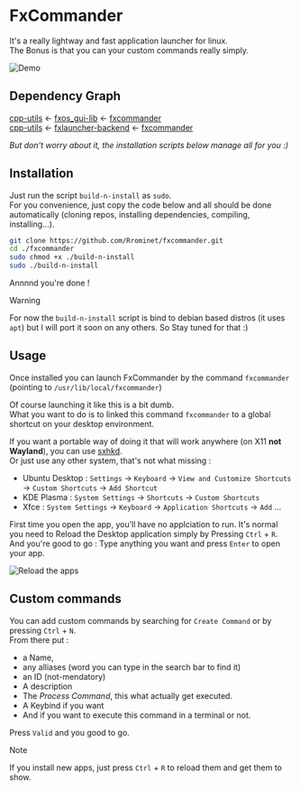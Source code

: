 # FxCommander

It's a really lightway and fast application launcher for linux.  
The Bonus is that you can your custom commands really simply.

![Demo](https://motion-live.com/fxos/data/fxcommander-demo.gif)

## Dependency Graph

[cpp-utils](https://github.com/Rrominet/cpp-utils) <- [fxos_gui-lib](https://github.com/Rrominet/fxos_gui-lib) <- [fxcommander](https://github.com/Rrominet/fxcommander)  
[cpp-utils](https://github.com/Rrominet/cpp-utils) <- [fxlauncher-backend](https://github.com/Rrominet/fxlauncher-backend) <- [fxcommander](https://github.com/Rrominet/fxcommander)

*But don't worry about it, the installation scripts below manage all for you :)*

## Installation

Just run the script `build-n-install` as `sudo`.  
For you convenience, just copy the code below and all should be done automatically (cloning repos, installing dependencies, compiling, installing...).
```bash 
git clone https://github.com/Rrominet/fxcommander.git
cd ./fxcommander
sudo chmod +x ./build-n-install
sudo ./build-n-install
```

Annnnd you're done !
> [!WARNING]
> For now the `build-n-install` script is bind to debian based distros (it uses `apt`) but I will port it soon on any others.
> So Stay tuned for that :)

## Usage

Once installed you can launch FxCommander by the command `fxcommander` (pointing to `/usr/lib/local/fxcommander`)

Of course launching it like this is a bit dumb.  
What you want to do is to linked this command `fxcommander` to a global shortcut on your desktop environment.

If you want a portable way of doing it that will work anywhere (on X11 **not Wayland**), you can use [sxhkd](https://github.com/baskerville/sxhkd).  
Or just use any other system, that's not what missing : 
 - Ubuntu Desktop : `Settings` -> `Keyboard` -> `View and Customize Shortcuts` -> `Custom Shortcuts` -> `Add Shortcut` 
 - KDE Plasma : `System Settings` -> `Shortcuts` -> `Custom Shortcuts`
 - Xfce : `System Settings` -> `Keyboard` -> `Application Shortcuts` -> `Add`
 ...

First time you open the app, you'll have no applciation to run. It's normal you need to Reload the Desktop application simply by Pressing `Ctrl` + `R`.  
And you're good to go : Type anything you want and press `Enter` to open your app.

![Reload the apps](https://motion-live.com/fxos/data/fxcommander-reload.gif)

## Custom commands

You can add custom commands by searching for `Create Command` or by pressing `Ctrl` + `N`.  
From there put : 
- a Name, 
- any alliases (word you can type in the search bar to find it)
- an ID (not-mendatory)
- A description
- The *Process Command*, this what actually get executed.
- A Keybind if you want
- And if you want to execute this command in a terminal or not.

Press `Valid` and you good to go.

> [!NOTE]
> If you install new apps, just press `Ctrl` + `R` to reload them and get them to show.
